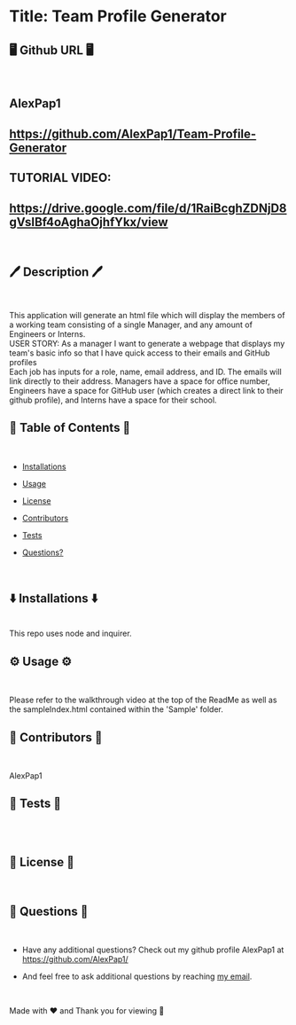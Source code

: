 # Title: Team Profile Generator

## 🖥️ Github URL 🖥️
<br />

## AlexPap1
## https://github.com/AlexPap1/Team-Profile-Generator
## TUTORIAL VIDEO: 
## https://drive.google.com/file/d/1RaiBcghZDNjD8gVsIBf4oAghaOjhfYkx/view
<br />

## 🖊️ Description 🖊️
<br />

This application will generate an html file which will display the members of a working team consisting of a single Manager, and any amount of Engineers or Interns.
<br />
USER STORY: As a manager I want to generate a webpage that displays my team's basic info so that I have quick access to their emails and GitHub profiles
<br />
Each job has inputs for a role, name, email address, and ID. The emails will link directly to their address. Managers have a space for office number, Engineers have a space for GitHub user (which creates a direct link to their github profile), and Interns have a space for their school.
<br />

## 📜 Table of Contents 📜
<br />

* [Installations](#⬇️-installations-⬇️)
* [Usage](#⚙️-usage-⚙️)

* [License](#👮-license-👮)

* [Contributors](#🤝-contributors-🤝)
* [Tests](#👾-tests-👾)
* [Questions?](#🤔-questions-🤔)
<br />

## ⬇️ Installations ⬇️
<br />
This repo uses node and inquirer.

<br />

## ⚙️ Usage ⚙️
<br />

Please refer to the walkthrough video at the top of the ReadMe as well as the sampleIndex.html contained within the 'Sample' folder.
<br />

## 🤝 Contributors 🤝
<br />

AlexPap1
<br />

## 👾 Tests 👾
<br />


<br />

## 👮 License 👮
    

<br />

## 🤔 Questions 🤔
<br />

* Have any additional questions? Check out my github profile AlexPap1 at https://github.com/AlexPap1/

* And feel free to ask additional questions by reaching [my email](mailto:arpappagallo@gmail.com).
<br />

Made with ❤️ and Thank you for viewing 🤝

